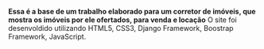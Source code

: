 **Essa é a base de um trabalho elaborado para um corretor de imóveis, que mostra os imóveis por ele ofertados, para venda e locação**
O site foi desenvoldido utilizando HTML5, CSS3, Django Framework, Boostrap Framework, JavaScript.

